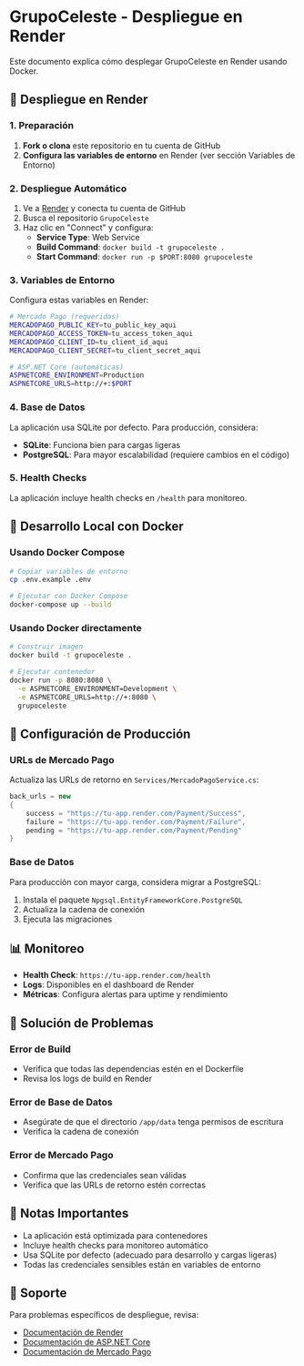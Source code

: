 # GrupoCeleste - Despliegue en Render

Este documento explica cómo desplegar GrupoCeleste en Render usando Docker.

## 🚀 Despliegue en Render

### 1. Preparación

1. **Fork o clona** este repositorio en tu cuenta de GitHub
2. **Configura las variables de entorno** en Render (ver sección Variables de Entorno)

### 2. Despliegue Automático

1. Ve a [Render](https://render.com) y conecta tu cuenta de GitHub
2. Busca el repositorio `GrupoCeleste`
3. Haz clic en "Connect" y configura:
   - **Service Type**: Web Service
   - **Build Command**: `docker build -t grupoceleste .`
   - **Start Command**: `docker run -p $PORT:8080 grupoceleste`

### 3. Variables de Entorno

Configura estas variables en Render:

```bash
# Mercado Pago (requeridas)
MERCADOPAGO_PUBLIC_KEY=tu_public_key_aqui
MERCADOPAGO_ACCESS_TOKEN=tu_access_token_aqui
MERCADOPAGO_CLIENT_ID=tu_client_id_aqui
MERCADOPAGO_CLIENT_SECRET=tu_client_secret_aqui

# ASP.NET Core (automáticas)
ASPNETCORE_ENVIRONMENT=Production
ASPNETCORE_URLS=http://+:$PORT
```

### 4. Base de Datos

La aplicación usa SQLite por defecto. Para producción, considera:

- **SQLite**: Funciona bien para cargas ligeras
- **PostgreSQL**: Para mayor escalabilidad (requiere cambios en el código)

### 5. Health Checks

La aplicación incluye health checks en `/health` para monitoreo.

## 🐳 Desarrollo Local con Docker

### Usando Docker Compose

```bash
# Copiar variables de entorno
cp .env.example .env

# Ejecutar con Docker Compose
docker-compose up --build
```

### Usando Docker directamente

```bash
# Construir imagen
docker build -t grupoceleste .

# Ejecutar contenedor
docker run -p 8080:8080 \
  -e ASPNETCORE_ENVIRONMENT=Development \
  -e ASPNETCORE_URLS=http://+:8080 \
  grupoceleste
```

## 🔧 Configuración de Producción

### URLs de Mercado Pago

Actualiza las URLs de retorno en `Services/MercadoPagoService.cs`:

```csharp
back_urls = new
{
    success = "https://tu-app.render.com/Payment/Success",
    failure = "https://tu-app.render.com/Payment/Failure",
    pending = "https://tu-app.render.com/Payment/Pending"
}
```

### Base de Datos

Para producción con mayor carga, considera migrar a PostgreSQL:

1. Instala el paquete `Npgsql.EntityFrameworkCore.PostgreSQL`
2. Actualiza la cadena de conexión
3. Ejecuta las migraciones

## 📊 Monitoreo

- **Health Check**: `https://tu-app.render.com/health`
- **Logs**: Disponibles en el dashboard de Render
- **Métricas**: Configura alertas para uptime y rendimiento

## 🐛 Solución de Problemas

### Error de Build
- Verifica que todas las dependencias estén en el Dockerfile
- Revisa los logs de build en Render

### Error de Base de Datos
- Asegúrate de que el directorio `/app/data` tenga permisos de escritura
- Verifica la cadena de conexión

### Error de Mercado Pago
- Confirma que las credenciales sean válidas
- Verifica que las URLs de retorno estén correctas

## 📝 Notas Importantes

- La aplicación está optimizada para contenedores
- Incluye health checks para monitoreo automático
- Usa SQLite por defecto (adecuado para desarrollo y cargas ligeras)
- Todas las credenciales sensibles están en variables de entorno

## 🤝 Soporte

Para problemas específicos de despliegue, revisa:
- [Documentación de Render](https://docs.render.com/)
- [Documentación de ASP.NET Core](https://docs.microsoft.com/en-us/aspnet/core/)
- [Documentación de Mercado Pago](https://www.mercadopago.com.ar/developers/es/)